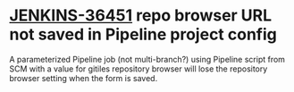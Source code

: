 # [JENKINS-36451](https://issues.jenkins-ci.org/browse/JENKINS-36451) repo browser URL not saved in Pipeline project config

A parameterized Pipeline job (not multi-branch?) using Pipeline script
from SCM with a value for gitiles repository browser will lose the
repository browser setting when the form is saved.
